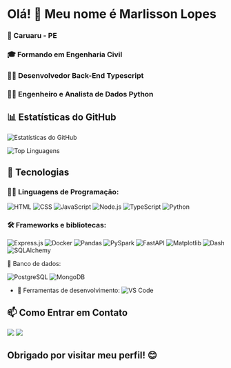 <h1> Olá! 👋 Meu nome é Marlisson Lopes </h1>

<h3>🌵 Caruaru - PE</h3>
<h3>🎓 Formando em Engenharia Civil</h3>
<h3>👨‍💻 Desenvolvedor Back-End Typescript</h3>
<h3>👨‍💻 Engenheiro e Analista de Dados Python</h3>

<h2>📊 Estatísticas do GitHub</h2> 

![Estatísticas do GitHub](https://github-readme-stats.vercel.app/api?username=marlissonls&show_icons=true&count_private=true&theme=radical)

![Top Linguagens](https://github-readme-stats.vercel.app/api/top-langs/?username=marlissonls&layout=compact&theme=radical&hide=Jupyter%20Notebook)

<h2>🤖 Tecnologias</h2>

<h3>👨‍💻 Linguagens de Programação:</h3>

  ![HTML](https://img.shields.io/badge/-HTML-orange?logo=html5&logoColor=white&style=flat)
  ![CSS](https://img.shields.io/badge/-CSS-blue?logo=css3&logoColor=white&style=flat)
  ![JavaScript](https://img.shields.io/badge/-JavaScript-yellow?logo=javascript&logoColor=white&style=flat)
  ![Node.js](https://img.shields.io/badge/-Node.js-green?logo=node.js&logoColor=white&style=flat)
  ![TypeScript](https://img.shields.io/badge/-TypeScript-blue?logo=typescript&logoColor=white&style=flat)
  ![Python](https://img.shields.io/badge/-Python-blue?logo=python&logoColor=white&style=flat)
  
<h3>🛠️ Frameworks e bibliotecas:</h3>

  ![Express.js](https://img.shields.io/badge/-Express.js-black?logo=express&logoColor=white&style=flat)
  ![Docker](https://img.shields.io/badge/-Docker-blue?logo=docker&logoColor=white&style=flat)
  ![Pandas](https://img.shields.io/badge/-Pandas-lightgrey?logo=pandas&logoColor=white&style=flat)
  ![PySpark](https://img.shields.io/badge/-PySpark-yellow?logo=apache-spark&logoColor=white&style=flat)
  ![FastAPI](https://img.shields.io/badge/-FastAPI-green?logo=fastapi&logoColor=white&style=flat)
  ![Matplotlib](https://img.shields.io/badge/-Matplotlib-lightgrey?logo=python&logoColor=white&style=flat)
  ![Dash](https://img.shields.io/badge/-Dash-blue?logo=python&logoColor=white&style=flat)
  ![SQLAlchemy](https://img.shields.io/badge/-SQLAlchemy-red?logo=python&logoColor=white&style=flat)

  
</h3>💾 Banco de dados:</h3>

  ![PostgreSQL](https://img.shields.io/badge/-PostgreSQL-blue?logo=postgresql&logoColor=white&style=flat)
  ![MongoDB](https://img.shields.io/badge/-MongoDB-green?logo=mongodb&logoColor=white&style=flat)
  
- 💯 Ferramentas de desenvolvimento: 
  ![VS Code](https://img.shields.io/badge/-VS_Code-blue?logo=visual-studio-code&logoColor=white&style=flat)


<h2>📫 Como Entrar em Contato</h2>
<div>
  <a href = "mailto:marlisson.business@gmail.com"><img src="https://img.shields.io/badge/-Gmail-%23333?style=for-the-badge&logo=gmail&logoColor=white" target="_blank"></a>
  <a href="https://www.linkedin.com/in/marlissonlopesdasilva/" target="_blank"><img src="https://img.shields.io/badge/-LinkedIn-%230077B5?style=for-the-badge&logo=linkedin&logoColor=white" target="_blank"></a> 
</div>

<h2>Obrigado por visitar meu perfil! 😊</h2>
